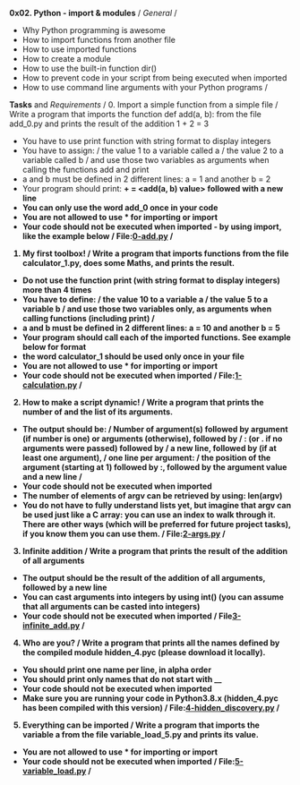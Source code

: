**0x02. Python - import & modules** /
*General* /

  - Why Python programming is awesome
  - How to import functions from another file
  - How to use imported functions
  - How to create a module
  - How to use the built-in function dir()
  - How to prevent code in your script from being executed when imported
  - How to use command line arguments with your Python programs /

**Tasks** and *Requirements* /
0. Import a simple function from a simple file /
Write a program that imports the function def add(a, b): from the file add_0.py and prints the result of the addition 1 + 2 = 3

  - You have to use print function with string format to display integers
  - You have to assign: /
        the value 1 to a variable called a /
        the value 2 to a variable called b /
        and use those two variables as arguments when calling the functions add and print
  - a and b must be defined in 2 different lines: a = 1 and another b = 2
  - Your program should print: **<a value> + <b value> = <add(a, b) value>** followed with a new line
  - You can only use the word add_0 once in your code
  - You are not allowed to use * for importing or **__import__**
  - Your code should not be executed when imported - by using **__import__**, like the example below /
File:[0-add.py](0-add.py) /

1. My first toolbox! /
Write a program that imports functions from the file calculator_1.py, does some Maths, and prints the result.

  - Do not use the function print (with string format to display integers) more than 4 times
  - You have to define: /
        the value 10 to a variable a /
        the value 5 to a variable b /
        and use those two variables only, as arguments when calling functions (including print) /
  - a and b must be defined in 2 different lines: a = 10 and another b = 5
  - Your program should call each of the imported functions. See example below for format
  - the word calculator_1 should be used only once in your file
  - You are not allowed to use * for importing or **__import__**
  - Your code should not be executed when imported /
File:[1-calculation.py](1-calculation.py) /

2. How to make a script dynamic! /
Write a program that prints the number of and the list of its arguments.

  - The output should be: /
        Number of argument(s) followed by argument (if number is one) or arguments (otherwise), followed by /
        : (or . if no arguments were passed) followed by /
        a new line, followed by (if at least one argument), /
        one line per argument: /
            the position of the argument (starting at 1) followed by :, followed by the argument value and a new line /
  - Your code should not be executed when imported
  - The number of elements of argv can be retrieved by using: len(argv)
  - You do not have to fully understand lists yet, but imagine that argv can be used just like a C array: you can use an index to walk through it. There are other ways (which will be preferred for future project tasks), if you know them you can use them. /
File:[2-args.py](2-args.py) /

3. Infinite addition /
Write a program that prints the result of the addition of all arguments

  - The output should be the result of the addition of all arguments, followed by a new line
  - You can cast arguments into integers by using int() (you can assume that all arguments can be casted into integers)
  - Your code should not be executed when imported /
File[3-infinite_add.py](3-infinite_add.py) /

4. Who are you? /
Write a program that prints all the names defined by the compiled module hidden_4.pyc (please download it locally).

  - You should print one name per line, in alpha order
  - You should print only names that do not start with __
  - Your code should not be executed when imported
  - Make sure you are running your code in Python3.8.x (hidden_4.pyc has been compiled with this version) /
File:[4-hidden_discovery.py](4-hidden_discovery.py) /

5. Everything can be imported /
Write a program that imports the variable a from the file variable_load_5.py and prints its value.

  - You are not allowed to use * for importing or **__import__**
  - Your code should not be executed when imported /
File:[5-variable_load.py](5-variable_load.py) /
